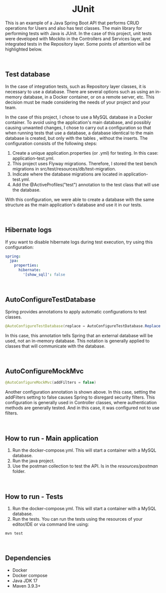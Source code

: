 <h1 align="center"><strong>JUnit</strong></h1>

This is an example of a Java Spring Boot API that performs CRUD operations for Users and also has test classes. The main library for performing tests with Java is JUnit. In the case of this project, unit tests were developed with Mockito in the Controllers and Services layer, and integrated tests in the Repository layer. Some points of attention will be highlighted below.

&nbsp;

## **Test database**

In the case of integration tests, such as Repository layer classes, it is necessary to use a database. There are several options such as using an in-memory database, in a Docker container, or on a remote server, etc. This decision must be made considering the needs of your project and your team.

In the case of this project, I chose to use a MySQL database in a Docker container. To avoid using the application's main database, and possibly causing unwanted changes, I chose to carry out a configuration so that when running tests that use a database, a database identical to the main database is created, but only with the tables , without the inserts. The configuration consists of the following steps:

1. Create a unique application.properties (or .yml) for testing. In this case: application-test.yml.
1. This project uses Flyway migrations. Therefore, I stored the test bench migrations in src/test/resources/db/test-migration.
1. Indicate where the database migrations are located in application-test.yml.
1. Add the @ActiveProfiles("test") annotation to the test class that will use the database.

With this configuration, we were able to create a database with the same structure as the main application's database and use it in our tests.

&nbsp;

## **Hibernate logs**


If you want to disable hibernate logs during test execution, try using this configuration:

```yaml
spring:
  jpa:
    properties:
      hibernate:
        '[show_sql]': false
```

&nbsp;

## **AutoConfigureTestDatabase**

Spring provides annotations to apply automatic configurations to test classes.

```java
@AutoConfigureTestDatabase(replace = AutoConfigureTestDatabase.Replace.NONE)
```

In this case, this annotation tells Spring that an external database will be used, not an in-memory database. This notation is generally applied to classes that will communicate with the database.

&nbsp;

## **AutoConfigureMockMvc**

```java
@AutoConfigureMockMvc(addFilters = false)
```

Another configuration annotation is shown above. In this case, setting the addFilters setting to false causes Spring to disregard security filters. This configuration is generally used in Controller classes, where authentication methods are generally tested. And in this case, it was configured not to use filters.

&nbsp;

## **How to run - Main application**

1. Run the docker-compose.yml. This will start a container with a MySQL database.
1. Run the java project.
1. Use the postman collection to test the API. Is in the *resources/postman* folder.

&nbsp;


## **How to run - Tests**

1. Run the docker-compose.yml. This will start a container with a MySQL database.
1. Run the tests. You can run the tests using the resources of your editor/IDE or via command line using:

```
mvn test
```

&nbsp;

## **Dependencies**

- Docker
- Docker compose
- Java JDK 17
- Maven 3.9.3+